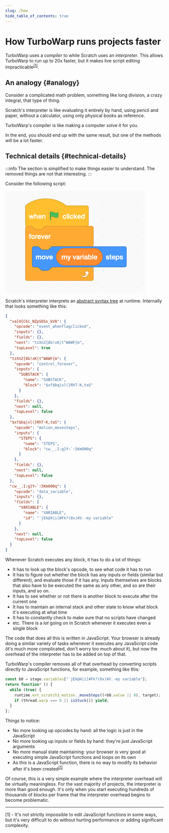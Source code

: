 ```yaml
---
slug: /how
hide_table_of_contents: true
---
```


# How TurboWarp runs projects faster

TurboWarp uses a *compiler* to while Scratch uses an *interpreter*. This allows TurboWarp to run up to 20x faster, but it makes live script editing impracticable<sup>[\[1\]](#footnote-1)</sup>.

## An analogy {#analogy}

Consider a complicated math problem, something like long division, a crazy integral, that type of thing.

Scratch's interpreter is like evaluating it entirely by hand, using pencil and paper, without a calculator, using only physical books as reference.

TurboWarp's compiler is like making a computer solve it for you.

In the end, you should end up with the same result, but one of the methods will be a lot faster.

## Technical details {#technical-details}

:::info
The section is simplified to make things easier to understand. The removed things are not that interesting.
:::

Consider the following script:

![When green flag clicked, forever, move my variable steps](./assets/forever-move-my-variable-steps.png)

Scratch's interpreter interprets an [abstract syntax tree](https://en.wikipedia.org/wiki/Abstract_syntax_tree) at runtime. Internally that looks something like this:

```json
{
  "va[U{Cbi_NZpSOSx_kVA": {
    "opcode": "event_whenflagclicked",
    "inputs": {},
    "fields": {},
    "next": "tzXnZ{8G!xK|t^WAWF{m",
    "topLevel": true
  },
  "tzXnZ{8G!xK|t^WAWF{m": {
    "opcode": "control_forever",
    "inputs": {
      "SUBSTACK": {
        "name": "SUBSTACK",
        "block": "$xf$bq|xl(}RhT-K,taS"
      }
    },
    "fields": {},
    "next": null,
    "topLevel": false
  },
  "$xf$bq|xl(}RhT-K,taS": {
    "opcode": "motion_movesteps",
    "inputs": {
      "STEPS": {
        "name": "STEPS",
        "block": "cw__.I:g}Y~`:5KmO00q"
      }
    },
    "fields": {},
    "next": null,
    "topLevel": false
  },
  "cw__.I:g}Y~`:5KmO00q": {
    "opcode": "data_variable",
    "inputs": {},
    "fields": {
      "VARIABLE": {
        "name": "VARIABLE",
        "id": "`jEk@4|i[#Fk?(8x)AV.-my variable"
      }
    },
    "next": null,
    "topLevel": false
  }
}
```


Whenever Scratch executes any block, it has to do a lot of things:

 - It has to look up the block's opcode, to see what code it has to run
 - It has to figure out whether the block has any inputs or fields (similar but different), and evaluate those if it has any. Inputs themselves are blocks that also have to be executed the same as any other, and so are their inputs, and so on.
 - It has to see whether or not there is another block to execute after the current one
 - It has to maintain an internal stack and other state to know what block it's executing at what time
 - It has to constantly check to make sure that no scripts have changed
 - etc. There is a *lot* going on in Scratch whenever it executes even a single block

The code that does all this is written in JavaScript. Your browser is already doing a similar variety of tasks whenever it executes any JavaScript code (it's much more complicated, don't worry too much about it), but now the overhead of the interpreter has to be added on top of that.

TurboWarp's compiler removes all of that overhead by converting scripts directly to JavaScript functions, for example, something like this:

```js
const b0 = stage.variables["`jEk@4|i[#Fk?(8x)AV.-my variable"];
return function* () {
  while (true) {
    runtime.ext_scratch3_motion._moveSteps((+b0.value || 0), target);
    if (thread.warp === 0 || isStuck()) yield;
  }
};
```

Things to notice:

 - No more looking up opcodes by hand: all the logic is just in the JavaScript
 - No more looking up inputs or fields by hand: they're just JavaScript arguments
 - No more manual state maintaining: your browser is very good at executing simple JavaScript functions and loops on its own
 - As this is a JavaScript function, there is no way to modify its behavior after it's been created<sup>[\[1\]](#footnote-1)</sup>

Of course, this is a very simple example where the interpreter overhead will be virtually meaningless. For the vast majority of projects, the interpreter is more than good enough. It's only when you start executing hundreds of thousands of blocks per frame that the interpreter overhead begins to become problematic.

----

<a name="footnote-1" />
[1] - It's not strictly impossible to edit JavaScript functions in some ways, but it's very difficult to do without hurting performance or adding significant complexity.
